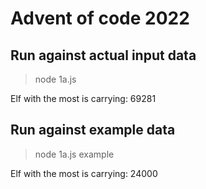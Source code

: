 # Advent of code 2022

## Run against actual input data

> node 1a.js

Elf with the most is carrying: 69281

## Run against example data

> node 1a.js example

Elf with the most is carrying: 24000
